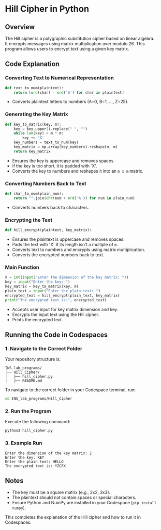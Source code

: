 # Hill Cipher in Python

## Overview
The Hill cipher is a polygraphic substitution cipher based on linear algebra. It encrypts messages using matrix multiplication over modulo 26. This program allows users to encrypt text using a given key matrix.

## Code Explanation

### Converting Text to Numerical Representation
```python
def text_to_num(plaintext):
    return [ord(char) - ord('A') for char in plaintext]
```
- Converts plaintext letters to numbers (A=0, B=1, ..., Z=25).

### Generating the Key Matrix
```python
def key_to_matrix(key, m):
    key = key.upper().replace(" ", "")
    while len(key) < m * m:
        key += 'X'
    key_numbers = text_to_num(key)
    key_matrix = np.array(key_numbers).reshape(m, m)
    return key_matrix
```
- Ensures the key is uppercase and removes spaces.
- If the key is too short, it is padded with 'X'.
- Converts the key to numbers and reshapes it into an `m x m` matrix.

### Converting Numbers Back to Text
```python
def char_to_num(plain_num):
    return "".join(chr(num + ord('A')) for num in plain_num)
```
- Converts numbers back to characters.

### Encrypting the Text
```python
def hill_encrypt(plaintext, key_matrix):
```
- Ensures the plaintext is uppercase and removes spaces.
- Pads the text with 'X' if its length isn't a multiple of `m`.
- Converts text to numbers and encrypts using matrix multiplication.
- Converts the encrypted numbers back to text.

### Main Function
```python
m = int(input("Enter the dimension of the key matrix: "))
key = input("Enter the key: ")
key_matrix = key_to_matrix(key, m)
plain_text = input("Enter the plain text: ")
encrypted_text = hill_encrypt(plain_text, key_matrix)
print("The encrypted text is:", encrypted_text)
```
- Accepts user input for key matrix dimension and key.
- Encrypts the input text using the Hill cipher.
- Prints the encrypted text.

## Running the Code in Codespaces

### 1. Navigate to the Correct Folder
Your repository structure is:
```
INS_lab_programs/
│── Hill_Cipher/
│   ├── hill_cipher.py
│   ├── README.md
```
To navigate to the correct folder in your Codespace terminal, run:
```sh
cd INS_lab_programs/Hill_Cipher
```

### 2. Run the Program
Execute the following command:
```sh
python3 hill_cipher.py
```

### 3. Example Run
```
Enter the dimension of the key matrix: 2
Enter the key: KEY
Enter the plain text: HELLO
The encrypted text is: YZCFX
```

## Notes
- The key must be a square matrix (e.g., 2x2, 3x3).
- The plaintext should not contain spaces or special characters.
- Ensure Python and NumPy are installed in your Codespace (`pip install numpy`).

This completes the explanation of the Hill cipher and how to run it in Codespaces.


